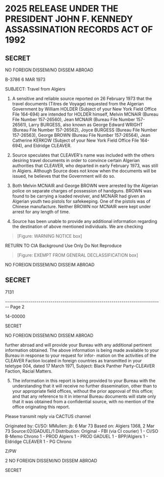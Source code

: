 # 2025 RELEASE UNDER THE PRESIDENT JOHN F. KENNEDY ASSASSINATION RECORDS ACT OF 1992

## SECRET
NO FOREIGN DISSEM/NO DISSEM ABROAD

B-3786
6 MAR 1973

SUBJECT: Travel from Algiers

1.  A sensitive and reliable source reported on 26 February 1973 that the travel documents (Titres de Voyage) requested from the Algerian Government by William HOLDER (Subject of your New York Field Office File 164-694) are intended for HOLDER himself, Melvin MCNAIR (Bureau File Number 157-26560), Jean MCNAIR (Bureau File Number 157-26561), Larry BURGESS, also known as George Edward WRIGHT (Bureau File Number 157-26562), Joyce BURGESS (Bureau File Number 157-26563), George BROWN (Bureau File Number 157-26564), Jean Catherine KERKOW (Subject of your New York Field Office File 164-694), and Eldridge CLEAVER.

2.  Source speculates that CLEAVER's name was included with the others desiring travel documents in order to convince certain Algerian authorities that CLEAVER, who departed in early February 1973, was still in Algiers. Although Source does not know when the documents will be issued, he believes that the Government will do so.

3.  Both Melvin MCNAIR and George BROWN were arrested by the Algerian police on separate charges of possession of handguns. BROWN was found to be carrying a loaded revolver, and MCNAIR had given an Algerian youth two pistols for safekeeping. One of the pistols was of Chinese manufacture. Neither BROWN nor MCNAIR were kept under arrest for any length of time.

4.  Source has been unable to provide any additional information regarding the destination of above mentioned individuals. We are checking

> [Figure: WARNING NOTICE box]

RETURN TO CIA
Background Use Only
Do Not Reproduce

> [Figure: EXEMPT FROM GENERAL DECLASSIFICATION box]

NO FOREIGN DISSEM/NO DISSEIM ABROAD

## SECRET

7131


-------------------------------------------------------------------------------- Page 2

14-00000

SECRET

NO FOREIGN DISSEM/NO DISSEM ABROAD

further abroad and will provide your Bureau with any additional pertinent information obtained. The above information is being made available to your Bureau in response to your request for infor- mation on the activities of the CLEAVER Faction located in foreign countries as transmitted in your teletype 004, dated 17 March 1971, Subject: Black Panther Party-CLEAVER Faction, Racial Matters.

5. The information in this report is being provided to your Bureau with the understanding that it will receive no further dissemination, other than to your appropriate field offices, without the prior approval of this office; and that any reference to it in internal Bureau documents will state only that it was obtained from a confidential source, with no mention of the office originating this report.

Please transmit reply via CACTUS channel

Originated by: CI/SO: MMullen: jb: 6 Mar 73
Based on: Algiers 1368, 2 Mar 73
Source:02(GADUEL/1
Distribution:
Original - FBI (via CI courier)
1 - CI/SO B-Memo Chrono
1 - PROD Algiers
1 - PROD GADUEL
1 - BPP/Algiers
1 - Eldridge CLEAVER
1 - PG Chrono


Z/PW

2
NO FOREIGN DISSEM/NO DISSEM ABROAD

SECRET
